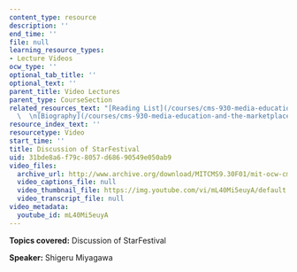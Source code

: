 ```yaml
---
content_type: resource
description: ''
end_time: ''
file: null
learning_resource_types:
- Lecture Videos
ocw_type: ''
optional_tab_title: ''
optional_text: ''
parent_title: Video Lectures
parent_type: CourseSection
related_resources_text: "[Reading List](/courses/cms-930-media-education-and-the-marketplace-fall-2001/pages/readings)\
  \  \n[Biography](/courses/cms-930-media-education-and-the-marketplace-fall-2001/video_galleries/video-lectures/biography#sm)"
resource_index_text: ''
resourcetype: Video
start_time: ''
title: Discussion of StarFestival
uid: 31bde8a6-f79c-8057-d686-90549e050ab9
video_files:
  archive_url: http://www.archive.org/download/MITCMS9.30F01/mit-ocw-cms930-mit-miyagawa-03jul2003-220k.mp4
  video_captions_file: null
  video_thumbnail_file: https://img.youtube.com/vi/mL40Mi5euyA/default.jpg
  video_transcript_file: null
video_metadata:
  youtube_id: mL40Mi5euyA
---
```


**Topics covered:** Discussion of StarFestival

**Speaker:** Shigeru Miyagawa



